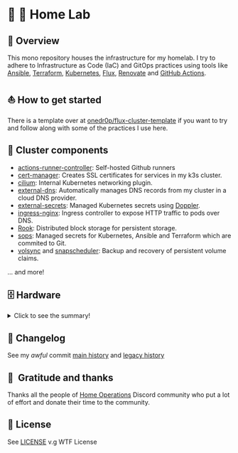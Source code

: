 # 🏡 🧪 Home Lab

## 📖 Overview

This mono repository houses the infrastructure for my homelab. I try to adhere to Infrastructure as Code (IaC) and GitOps practices using tools like [Ansible](https://www.ansible.com/), [Terraform](https://www.terraform.io/), [Kubernetes](https://kubernetes.io/), [Flux](https://github.com/fluxcd/flux2), [Renovate](https://github.com/renovatebot/renovate) and [GitHub Actions](https://github.com/features/actions).

## ⛵ How to get started

There is a template over at [onedr0p/flux-cluster-template](https://github.com/onedr0p/flux-cluster-template) if you want to try and follow along with some of the practices I use here.

## 🎨 Cluster components

+ [actions-runner-controller](https://github.com/actions/actions-runner-controller): Self-hosted Github runners
+ [cert-manager](https://cert-manager.io/docs/): Creates SSL certificates for services in my k3s cluster.
+ [cilium](https://cilium.io/get-started/): Internal Kubernetes networking plugin.
+ [external-dns](https://github.com/kubernetes-sigs/external-dns): Automatically manages DNS records from my cluster in a cloud DNS provider.
+ [external-secrets](https://github.com/external-secrets/external-secrets/): Managed Kubernetes secrets using [Doppler](https://www.doppler.com).
+ [ingress-nginx](https://github.com/kubernetes/ingress-nginx/): Ingress controller to expose HTTP traffic to pods over DNS.
+ [Rook](https://rook.io): Distributed block storage for persistent storage.
+ [sops](https://github.com/mozilla/sops): Managed secrets for Kubernetes, Ansible and Terraform which are commited to Git.
+ [volsync](https://volsync.readthedocs.io/en/stable/) and [snapscheduler](https://backube.github.io/snapscheduler/): Backup and recovery of persistent volume claims.

... and more!

## 🗄️ Hardware
<details>
  <summary>Click to see the summary!</summary>

## Production Nodes

| Device             | Count | Specs                                                                                                                                                                                                                                                                                                          | OS                                                  |
|--------------------|-------|----------------------------------------------------------------------------------------------------------------------------------------------------------------------------------------------------------------------------------------------------------------------------------------------------------------|-----------------------------------------------------|
| MinisForum um350   | 1     | **CPU** `Intel i5-8279U (8) @ 4.100GHz` <br/> **GPU** `Intel CoffeeLake-U GT3e` <br/> **RAM** `32GB` <br/> **M.2 SSD** `500GB` <br/> **HDD SSD** `500GB`                                                                                                                                                       | Ubuntu 22.04.4 LTS (Jammy Jellyfish)                    |
| MinisForum um350   | 1     | **CPU** `AMD Ryzen 5 3550H @ 2.100GHz` <br/> **GPU** `AMD ATI Radeon Vega Series` <br/> **RAM** `32GB` <br/> **M.2 SSD** `500GB` <br/> **HDD SSD** `500GB`                                                                                                                                                     | Ubuntu 22.04.4 LTS (Jammy Jellyfish)                      |
| Minisforum um560   | 1     | **CPU** `AMD Ryzen 5 5600H @ 12x 3.3GHz` <br/> **GPU** `AMD ATI Radeon Vega Series` <br/> **RAM** `32GB`  <br/> **M.2 SSD** `1TB` <br/> **HDD SSD** `500GB`                                                                                                                                                    | Ubuntu 22.04.4 LTS (Jammy Jellyfish)                      |

## Staging Nodes

| Device             | Count | Specs                                                                                                                                                                                                                                                                                                          | OS                                                  |
|--------------------|-------|----------------------------------------------------------------------------------------------------------------------------------------------------------------------------------------------------------------------------------------------------------------------------------------------------------------|-----------------------------------------------------|
| Turing Pi RK1      | 4     | **CPU** <br/> 4x&middot;`(Cortex-A76 + Cortex-A55)` <br/> **GPU** `ARM Mali-G610MP4 4-core GPU` <br/> **NPU** `AI accelerator NPU 6TOPS` <br/> **RAM** `16GB` <br/> **M.2 SSD** `500GB` <br/> [RK1 Specs](https://docs.turingpi.com/docs/turing-rk1-specs-and-io-ports) | Ubuntu 22.04 LTS Server based on the BSP Linux 5.10 |

## Networking

| Device             | Count | Specs                                                                                                                                                                                                                                                                                                         | OS       |
|--------------------|-------|---------------------------------------------------------------------------------------------------------------------------------------------------------------------------------------------------------------------------------------------------------------------------------------------------------------|----------|
| Turing Pi Board V2 | 1     | **Switch** <br/>   - `1Gbps Switch (RTL8370MB-CG +)` <br/>   - VLAN Support <br/> **Storage Interfaces** <br/>   - `2x SATA 3 up to 6Gbps per port*` <br/>   - 4x M.2 Slots (2260 or 2280 NVMe drives) <br/> https://docs.turingpi.com/docs/turing-pi2-specs-and-io-ports                                     |          |
| Unifi UDM Pro      | 1     | **CPU** `4-core ARM Cortex®-A57 @1.7GHz`  <br/> **System Memory** `4GB DDR4` <br/> **On-board storage**  `16 GB eMMC` <br/> **Networking interface** <br/>  - (8) LAN: `GbE RJ45 ports` <br/>  - (1) WAN: `GbE RJ45 port` <br/> **SFP+ interface** <br/>  - (1) LAN: `10G SFP+`  <br/>  - (1) WAN: `10G SFP+` | Unify OS |

</details>

## 📜 Changelog

See my _awful_ commit [main history](https://github.com/oscaromeu/home-ops/commits/main) and [legacy history](https://github.com/oscaromeu/home-ops/tree/d75a6360586de8b5b5c4ff6b553b7512cfea5007)

## :handshake:&nbsp; Gratitude and thanks

Thanks all the people of [Home Operations](https://discord.gg/home-operations) Discord community who put a lot of effort and donate their time to the community.

## 🔏 License

See [LICENSE](./LICENSE) v.g WTF License
